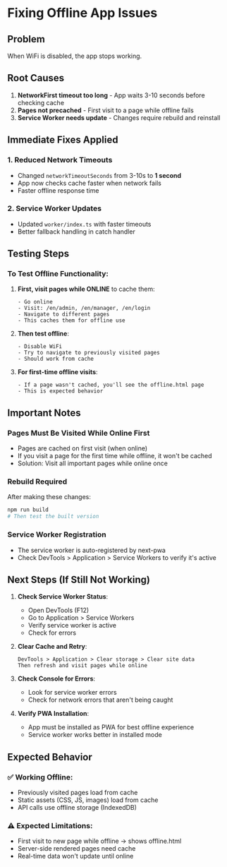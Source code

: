 # Fixing Offline App Issues

## Problem
When WiFi is disabled, the app stops working.

## Root Causes
1. **NetworkFirst timeout too long** - App waits 3-10 seconds before checking cache
2. **Pages not precached** - First visit to a page while offline fails
3. **Service Worker needs update** - Changes require rebuild and reinstall

## Immediate Fixes Applied

### 1. Reduced Network Timeouts
- Changed `networkTimeoutSeconds` from 3-10s to **1 second**
- App now checks cache faster when network fails
- Faster offline response time

### 2. Service Worker Updates
- Updated `worker/index.ts` with faster timeouts
- Better fallback handling in catch handler

## Testing Steps

### To Test Offline Functionality:

1. **First, visit pages while ONLINE** to cache them:
   ```
   - Go online
   - Visit: /en/admin, /en/manager, /en/login
   - Navigate to different pages
   - This caches them for offline use
   ```

2. **Then test offline**:
   ```
   - Disable WiFi
   - Try to navigate to previously visited pages
   - Should work from cache
   ```

3. **For first-time offline visits**:
   ```
   - If a page wasn't cached, you'll see the offline.html page
   - This is expected behavior
   ```

## Important Notes

### Pages Must Be Visited While Online First
- Pages are cached on first visit (when online)
- If you visit a page for the first time while offline, it won't be cached
- Solution: Visit all important pages while online once

### Rebuild Required
After making these changes:
```bash
npm run build
# Then test the built version
```

### Service Worker Registration
- The service worker is auto-registered by next-pwa
- Check DevTools > Application > Service Workers to verify it's active

## Next Steps (If Still Not Working)

1. **Check Service Worker Status**:
   - Open DevTools (F12)
   - Go to Application > Service Workers
   - Verify service worker is active
   - Check for errors

2. **Clear Cache and Retry**:
   ```
   DevTools > Application > Clear storage > Clear site data
   Then refresh and visit pages while online
   ```

3. **Check Console for Errors**:
   - Look for service worker errors
   - Check for network errors that aren't being caught

4. **Verify PWA Installation**:
   - App must be installed as PWA for best offline experience
   - Service worker works better in installed mode

## Expected Behavior

### ✅ Working Offline:
- Previously visited pages load from cache
- Static assets (CSS, JS, images) load from cache
- API calls use offline storage (IndexedDB)

### ⚠️ Expected Limitations:
- First visit to new page while offline → shows offline.html
- Server-side rendered pages need cache
- Real-time data won't update until online

